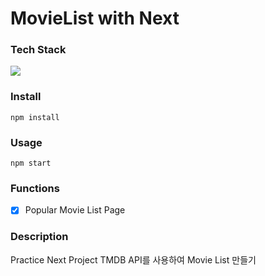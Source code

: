 # MovieList with Next

### Tech Stack

<p>
  <img src="https://img.shields.io/badge/nextdotjs-000000?style=flat&logo=nextdotjs&logoColor=white"/>
</p>

### Install

```
npm install
```

### Usage

```
npm start
```

### Functions

- [x] Popular Movie List Page

### Description

Practice Next Project
TMDB API를 사용하여 Movie List 만들기
